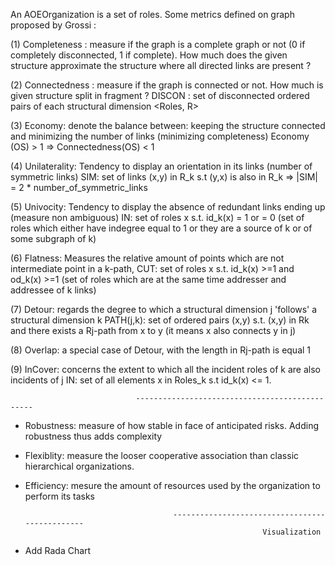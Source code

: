 An AOEOrganization is a set of roles. Some metrics defined on graph proposed by Grossi :

(1) Completeness : measure if the graph is a complete graph or not (0 if completely disconnected, 1 if complete). How much does the given structure approximate the structure where all directed links are present ?

(2) Connectedness : measure if the graph is connected or not. How much is given structure split in fragment ?
DISCON : set of disconnected ordered pairs of each structural dimension <Roles, R>

(3) Economy: denote the balance between: keeping the structure connected and minimizing the number of links (minimizing completeness)
Economy (OS) > 1 => Connectedness(OS) < 1

(4) Unilaterality: Tendency to display an orientation in its links (number of symmetric links)
SIM: set of links (x,y) in R_k s.t (y,x) is also in R_k => |SIM| = 2 * number_of_symmetric_links

(5) Univocity: Tendency to display the absence of redundant links ending up (measure non ambiguous)
IN: set of roles x s.t. id_k(x) = 1 or = 0 (set of roles which either have indegree equal to 1 or they are a source of k or of some subgraph of k)

(6) Flatness: Measures the relative amount of points which are not intermediate point in a k-path, 
CUT: set of roles x s.t. id_k(x) >=1 and od_k(x) >=1 (set of roles which are at the same time addresser and addressee of k links)

(7) Detour: regards the degree to which a structural dimension j 'follows' a structural dimension k
PATH(j,k): set of ordered pairs (x,y) s.t. (x,y) in Rk and there exists a Rj-path from x to y (it means x also connects y in j)

(8) Overlap: a special case of Detour, with the length in Rj-path is equal 1

(9) InCover: concerns the extent to which all the incident roles of k are also incidents of j
IN: set of all elements x in Roles_k s.t id_k(x) <= 1.

								-----------------------------------------------
								
+ Robustness: measure of how stable in face of anticipated risks. Adding robustness thus adds complexity

+ Flexiblity: measure the looser cooperative association than classic hierarchical organizations.

+ Efficiency: mesure the amount of resources used by the organization to perform its tasks

   							           -----------------------------------------------
							                               Visualization
+ Add Rada Chart



  
